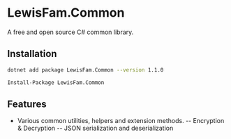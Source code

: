 # LewisFam.Common

A free and open source C# common library.

## Installation
~~~sh
dotnet add package LewisFam.Common --version 1.1.0
~~~

~~~sh
Install-Package LewisFam.Common
~~~

## Features
- Various common utilities, helpers and extension methods.
-- Encryption & Decryption
-- JSON serialization and deserialization
